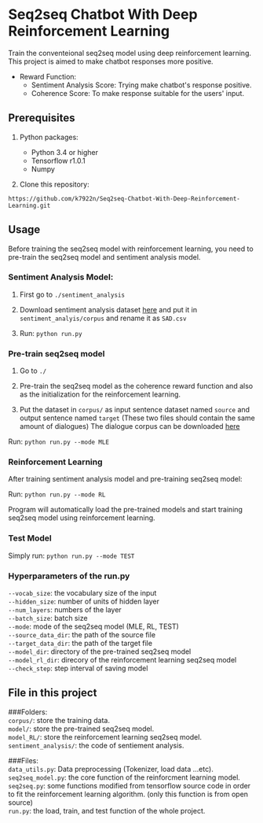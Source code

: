 # Seq2seq Chatbot With Deep Reinforcement Learning

Train the conventeional seq2seq model using deep reinforcement learning.
This project is aimed to make chatbot responses more positive.

- Reward Function:
	- Sentiment Analysis Score: Trying make chatbot's response positive.
	- Coherence Score: To make response suitable for the users' input.

## Prerequisites
1. Python packages:
	- Python 3.4 or higher
	- Tensorflow r1.0.1
	- Numpy

2. Clone this repository:
```shell=
https://github.com/k7922n/Seq2seq-Chatbot-With-Deep-Reinforcement-Learning.git
```

## Usage

Before training the seq2seq model with reinforcement learning, you need to pre-train the seq2seq model and sentiment analysis model.

### Sentiment Analysis Model:

1. First go to `./sentiment_analysis`

2. Download sentiment analysis dataset [here](https://drive.google.com/file/d/1I1HLtix-R3O2HALyDwha6N4wM2K0p0FI/view?usp=sharing) and put it in `sentiment_analyis/corpus` and rename it as `SAD.csv`

3. Run:
`python run.py`

### Pre-train seq2seq model

1. Go to `./`

2. Pre-train the seq2seq model as the coherence reward function and also as the initialization for the reinforcement learning.

3. Put the dataset in `corpus/` as input sentence dataset named `source` and output sentence named `target` (These two files should contain the same amount of dialogues)
The dialogue corpus can be downloaded [here](https://github.com/marsan-ma/chat_corpus)

Run:
`python run.py --mode MLE`

### Reinforcement Learning

After training sentiment analysis model and pre-training seq2seq model:

Run:
`python run.py --mode RL`

Program will automatically load the pre-trained models and start training seq2seq model using reinforcement learning.

### Test Model

Simply run:
`python run.py --mode TEST`

### Hyperparameters of the run.py
`--vocab_size`: the vocabulary size of the input  
`--hidden_size`: number of units of hidden layer  
`--num_layers`: numbers of the layer  
`--batch_size`: batch size  
`--mode`: mode of the seq2seq model (MLE, RL, TEST)  
`--source_data_dir`: the path of the source file  
`--target_data_dir`: the path of the target file  
`--model_dir`: directory of the pre-trained seq2seq model  
`--model_rl_dir`: direcory of the reinforcement learning seq2seq model  
`--check_step`: step interval of saving model  


## File in this project

###Folders:  
`corpus/`: store the training data.  
`model/`: store the pre-trained seq2seq model.  
`model_RL/`: store the reinforcement learning seq2seq model.  
`sentiment_analysis/`: the code of sentiement analysis.  

###Files:  
`data_utils.py`: Data preprocessing (Tokenizer, load data ...etc).  
`seq2seq_model.py`: the core function of the reinforcment learning model.  
`seq2seq.py`: some functions modified from tensorflow source code in order to fit the reinforcement learning algorithm. (only this function is from open source)  
`run.py`: the load, train, and test function of the whole project.  
